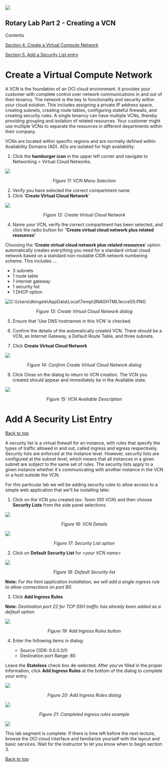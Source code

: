 
![](./media/image1.png)

## Rotary Lab Part 2 - Creating a VCN

Contents

[Section 4. Create a Virtual Compute Network](#create-a-virtual-compute-network)

[Section 5. Add a Security List entry](#add-a-security-list-entry)

## 

#
# Create a Virtual Compute Network

A VCN is the foundation of an OCI cloud environment. It provides your customer with complete control over network communications in and out of their tenancy. The network is the key to functionality and security within your cloud solution. This includes assigning a private IP address space, creating subnets, creating route tables, configuring stateful firewalls, and creating security rules. A single tenancy can have multiple VCNs, thereby providing grouping and isolation of related resources. Your customer might use multiple VCNs to separate the resources in different departments within their company.

VCNs are located within specific regions and are normally defined within Availability Domains (AD). ADs are isolated for high availability.

1.  Click the **hamburger icon** in the upper left corner and navigate to Networking \> Virtual Cloud Networks.

![](./media/image18.png)
 
*<p align="center"> Figure 11: VCN Menu Selection </p>*

2.  Verify you have selected the correct compartment name.
3.  Click ‘**Create Virtual Cloud Network**’

![](./media/image19.png)

*<p align="center"> Figure 12: Create Virtual Cloud Network </p>*

4.  Name your VCN, verify the correct compartment has been selected, and click the radio button for  “**Create virtual cloud network plus related resources’**
    
<!-- end list -->

 Choosing the ‘**Create virtual cloud network plus related resources**’ option automatically creates everything you need for a standard virtual cloud network based on a standard non-routable CIDR network numbering scheme. This includes …

<!-- end list -->

  - 3 subnets
  - 1 route table
  - 1 internet gateway
  - 1 security list
  - 1 DHCP option

![C:\\Users\\dkingsle\\AppData\\Local\\Temp\\SNAGHTML1ecce50.PNG](./media/image20b.png)

*<p align="center"> Figure 13: Create Virtual Cloud Network dialog </p>*

5.  Ensure that ‘Use DNS hostnames in this VCN’ is checked.

6.  Confirm the details of the automatically created VCN. There should be a VCN, an Internet Gateway, a Default Route Table, and three subnets.

7.  Click **Create Virtual Cloud Network**

![](./media/image21a.png)

*<p align="center"> Figure 14: Confirm Create Virtual Cloud Network dialog </p>*

9.  Click Close on the dialog to return to VCN creation. The VCN you created should appear and immediately be in the Available state.

![](./media/image22a.png)

*<p align="center"> Figure 15: VCN Available Description </p>*

# Add A Security List Entry
[Back to top](#Class-of-SE---HOL-Part-2---Creating-a-VCN)

A security list is a virtual firewall for an instance, with rules that specify the types of traffic allowed in and out, called ingress and egress respectively. Security lists are enforced at the instance level. However, security lists are configured at the subnet level, which means that all instances in a given subnet are subject to the same set of rules. The security lists apply to a given instance whether it's communicating with another instance in the VCN or a host outside the VCN.

For this particular lab we will be adding security rules to allow access to a simple web application that we'll be installing later.

1.  Click on the VCN you created (ex: *Team 100 VCN*) and then choose **Security Lists** from the side panel selections

![](./media/image23a.png)

*<p align="center"> Figure 16: VCN Details </p>*

![](./media/image24a.png)

*<p align="center"> Figure 17: Security List option </p>*

2.  Click on **Default Security List** for \<*your VCN name*\>

![](./media/image25a.png)

*<p align="center"> Figure 18: Default Security list</p>*

**Note:** *For the html application installation, we will add a single ingress rule to allow connections on port 80.*

3.  Click **Add Ingress Rules**

**Note:** *Destination port 22 for TCP SSH traffic has already been added as a default option.*

![](./media/image26a.png)

*<p align="center"> Figure 19: Add Ingress Rules button </p>*

4.  Enter the following items in dialog:

    - Source CIDR: 0.0.0.0/0
    - Destination port Range: 80

Leave the **Stateless** check box de-selected.  After you've filled in the proper information, click **Add Ingress Rules** at the bottom of the dialog to complete your entry.

![](./media/image27b.png)

*<p align="center"> Figure 20: Add Ingress Rules dialog </p>*

![](./media/image31.png)

*<p align="center"> Figure 21: Completed ingress rules example </p>*

![](./media/image99.png)

This lab segment is complete.  If there is time left before the next lecture, browse the OCI cloud interface and familiarize yourself with the layout and basic services.  Wait for the instructor to let you know when to begin section 3.

[Back to top](#Class-of-SE---HOL-Part-2---Creating-a-VCN)

##
